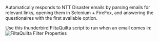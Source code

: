 Automatically responds to NTT Disaster emails by parsing emails for relevant
links, opening them in Selenium + FireFox, and answering the questionaires with
the first available option.

Use this thunderbird FiltaQuilta script to run when an email comes in:
![FiltaQuilta Filter Properties]('filtaquilta.png')
